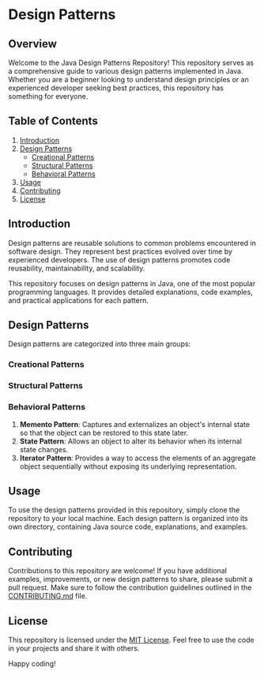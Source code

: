 # Design Patterns

## Overview
Welcome to the Java Design Patterns Repository! This repository serves as a comprehensive guide to various design patterns implemented in Java. Whether you are a beginner looking to understand design principles or an experienced developer seeking best practices, this repository has something for everyone.

## Table of Contents

1. [Introduction](#introduction)
2. [Design Patterns](#design-patterns)
    - [Creational Patterns](#creational-patterns)
    - [Structural Patterns](#structural-patterns)
    - [Behavioral Patterns](#behavioral-patterns)
3. [Usage](#usage)
4. [Contributing](#contributing)
5. [License](#license)

## Introduction

Design patterns are reusable solutions to common problems encountered in software design. They represent best practices evolved over time by experienced developers. The use of design patterns promotes code reusability, maintainability, and scalability.

This repository focuses on design patterns in Java, one of the most popular programming languages. It provides detailed explanations, code examples, and practical applications for each pattern.

## Design Patterns

Design patterns are categorized into three main groups:

### Creational Patterns

### Structural Patterns

### Behavioral Patterns
1. **Memento Pattern**: Captures and externalizes an object's internal state so that the object can be restored to this state later.
2. **State Pattern**: Allows an object to alter its behavior when its internal state changes.
3. **Iterator Pattern**: Provides a way to access the elements of an aggregate object sequentially without exposing its underlying representation.

## Usage

To use the design patterns provided in this repository, simply clone the repository to your local machine. Each design pattern is organized into its own directory, containing Java source code, explanations, and examples.

## Contributing

Contributions to this repository are welcome! If you have additional examples, improvements, or new design patterns to share, please submit a pull request. Make sure to follow the contribution guidelines outlined in the [CONTRIBUTING.md](CONTRIBUTING.md) file.

## License

This repository is licensed under the [MIT License](LICENSE). Feel free to use the code in your projects and share it with others.

Happy coding!